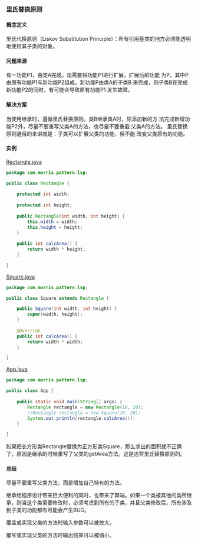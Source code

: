 ### 里氏替换原则
#### 概念定义
里氏代换原则（Liskov Substitution Principle）：所有引用基类的地方必须能透明地使用其子类的对象。

#### 问题来源
有一功能P1，由类A完成。现需要将功能P1进行扩展，扩展后的功能
为P，其中P由原有功能P1与新功能P2组成。新功能P由类A的子类B
来完成，则子类B在完成新功能P2的同时，有可能会导致原有功能P1
发生故障。

#### 解决方案
当使用继承时，遵循里氏替换原则。类B继承类A时，除添加新的方
法完成新增功能P2外，尽量不要重写父类A的方法，也尽量不要重载
父类A的方法。
里氏替换原则通俗的来讲就是：子类可以扩展父类的功能，但不能
改变父类原有的功能。

#### 实例
[Rectangle.java](pattern/src/main/java/com/morris/pattern/lsp/Rectangle.java)
```java
package com.morris.pattern.lsp;

public class Rectangle {
	
	protected int width;
	
	protected int height;
	
	public Rectangle(int width, int height) {
		this.width = width;
		this.height = height;
	}
	
	public int calcArea() {
		return width * height;
	}

}
```

[Square.java](pattern/src/main/java/com/morris/pattern/lsp/Square.java)
```java
package com.morris.pattern.lsp;

public class Square extends Rectangle {

	public Square(int width, int height) {
		super(width, height);
	}
	
	@Override
	public int calcArea() {
		return width * width;
	}

}
```
[App.java](pattern/src/main/java/com/morris/pattern/lsp/App.java)
```java
package com.morris.pattern.lsp;

public class App {
	
	public static void main(String[] args) {
		Rectangle rectangle = new Rectangle(10, 20);
		//Rectangle rectangle = new Square(10, 20);
		System.out.println(rectangle.calcArea());
	}

}
```
如果把长方形类Rectangle替换为正方形类Square，那么求出的面积就不正确了，原因是继承的时候重写了父类的getArea方法。这是违背里氏替换原则的。

#### 总结
尽量不要重写父类方法，而是增加自己特有的方法。

继承给程序设计带来巨大便利的同时，也带来了弊端。如果一个类被其他的类所继承，则当这个类需要修改时，必须考虑到所有的子类，并且父类修改后，所有涉及到子类的功能都有可能会产生BUG。

覆盖或实现父类的方法时输入参数可以被放大。

覆写或实现父类的方法时输出结果可以被缩小。